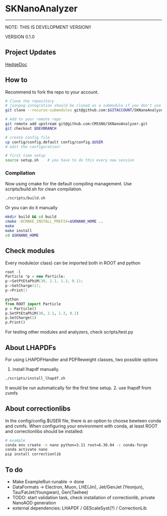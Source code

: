# SKNanoAnalyzer
---

NOTE: THIS IS DEVELOPMENT VERSION!!

VERSION 0.1.0

## Project Updates
[HedgeDoc](https://demo.hedgedoc.org/VrWRIlceTjO9SPOVLKUNVA?view)

## How to
Recommend to fork the repo to your account.
```bash
# Clone the repository
# jsonpog-integration should be cloned as a submodule if you don't use cvmfs
git clone --recurse-submodules git@github.com:$GITACCOUNT/SKNanoAnalyzer.git

# Add to your remote repo
git remote add upstream git@github.com:CMSSNU/SKNanoAnalyzer.git
git checkout $DEVBRANCH

# create config file
cp config/config.default config/config.$USER
# edit the configuration!

# first time setup
source setup.sh    # you have to do this every new session
```

### Compilation
Now using cmake for the default compiling management.
Use scripts/build.sh for clean compilation.
```bash
./scripts/build.sh
```

Or you can do it manually
```bash
mkdir build && cd build
cmake -DCMAKE_INSTALL_PREFIX=$SKNANO_HOME ..
make
make install
cd $SKNANO_HOME
```

## Check modules
Every module(or class) can be imported both in ROOT and python
```cpp
root -l
Particle *p = new Particle;
p->SetPtEtaPhiM(30, 2.1, 1.3, 0.1);
p->SetCharge(1);
p->Print()
```

```python
python
from ROOT import Particle
p = Particle()
p.SetPtEtaPhiM(30, 2.1, 1.3, 0.1)
p.SetCharge(1)
p.Print()
```

For testing other modules and analyzers, check scripts/test.py

## About LHAPDFs
For using LHAPDFHandler and PDFReweight classes, two possible options
1. install lhapdf manually.
```bash
./scripts/install_lhapdf.sh
```
It would be run automatically for the first time setup.
2. use lhapdf from cvmfs

## About correctionlibs
In the config/config.$USER file, there is an option to choose bewteen conda and cvmfs. When configuring your environment with conda, at least ROOT and correctionlibs should be installed:
```bash
# example
conda env create -n nano python=3.11 root=6.30.04 -c conda-forge
conda activate nano
pip install correctionlib
```

## To do
- Make ExampleRun runable -> done
- DataFormats -> Electron, Muon, LHE(Jin), Jet/GenJet (Yeonjun), Tau/FatJet(Youngwan), Gen(Taehee)
- TODO: start validation task, check installation of correctionlib, private NanoAOD generation
- external dependencies: LHAPDF / GEScaleSyst(?) / CorrectionLib


